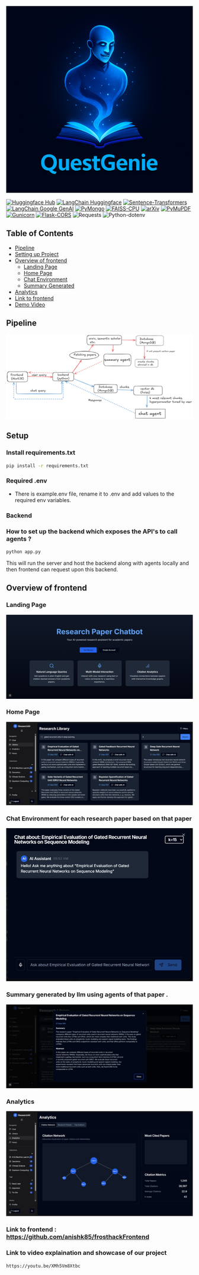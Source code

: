 <div>
    <img src="./images/logo.png">
</div>

[![Huggingface Hub](https://img.shields.io/badge/huggingface--hub-0.29.3-blue)](https://github.com/huggingface/huggingface_hub)
[![LangChain Huggingface](https://img.shields.io/badge/langchain--huggingface-0.1.2-blue)](https://github.com/langchain-ai/langchain)
[![Sentence-Transformers](https://img.shields.io/badge/sentence--transformers-4.0.1-blue)](https://www.sbert.net/)
[![LangChain Google GenAI](https://img.shields.io/badge/langchain--google--genai-2.1.2-blue)](https://github.com/langchain-ai/langchain)
[![PyMongo](https://img.shields.io/badge/PyMongo-4.11.3-blue)](https://pymongo.readthedocs.io/)
[![FAISS-CPU](https://img.shields.io/badge/faiss--cpu-1.10.0-blue)](https://github.com/facebookresearch/faiss)
[![arXiv](https://img.shields.io/badge/arxiv-2.1.3-blue)](https://arxiv.org/)
[![PyMuPDF](https://img.shields.io/badge/PyMuPDF-1.25.4-blue)](https://pymupdf.readthedocs.io/)
[![Gunicorn](https://img.shields.io/badge/gunicorn-23.0.0-blue)](https://gunicorn.org/)
[![Flask-CORS](https://img.shields.io/badge/Flask--CORS-5.0.1-blue)](https://flask-cors.readthedocs.io/)
![Requests](https://img.shields.io/badge/requests-2.32.3-blue)
![Python-dotenv](https://img.shields.io/badge/python--dotenv-1.1.0-blue)


## Table of Contents
- [Pipeline](#pipeline)
- [Setting up Project](#setup)
- [Overview of frontend](#overview-of-frontend)
  - [Landing Page](#landing-page)
  - [Home Page](#home-page)
  - [Chat Environment](#chat-environment-for-each-research-paper-based-on-that-paper)
  - [Summary Generated](#summar)
- [Analytics](#analytics)
- [Link to frontend](#link-to-frontend--httpsgithubcomanishk85frosthackfrontend)
- [Demo Video](#link-to-video-explaination-and-showcase-of-our-project)

## Pipeline
![Pipeline](./images/flow.png)


## Setup

### Install requirements.txt
```bash
pip install -r requirements.txt
```

### Required .env
-   There is example.env file, rename it to .env and add values to the required env variables.

### Backend 

### How to set up the backend which exposes the API's to call agents ?
```bash
python app.py
```

This will run the server and host the backend along with agents locally and then frontend can request upon this backend.


## Overview of frontend 

### Landing Page
![Landing Page](./images/image.jpg)

### Home Page
![Home Page](./images/image2.jpg)

### Chat Environment for each research paper based on that paper
![Chat environment for each paper](./images/image3.jpg)

### Summary generated by llm using agents of that paper .
![Summary](./images/image4.jpg)


### Analytics
![Analytics](./images/image5.jpg)

### Link to frontend : https://github.com/anishk85/frosthackFrontend

### Link to video explaination and showcase of our project
``` bash
https://youtu.be/XMh5Vm8Xtbc
```